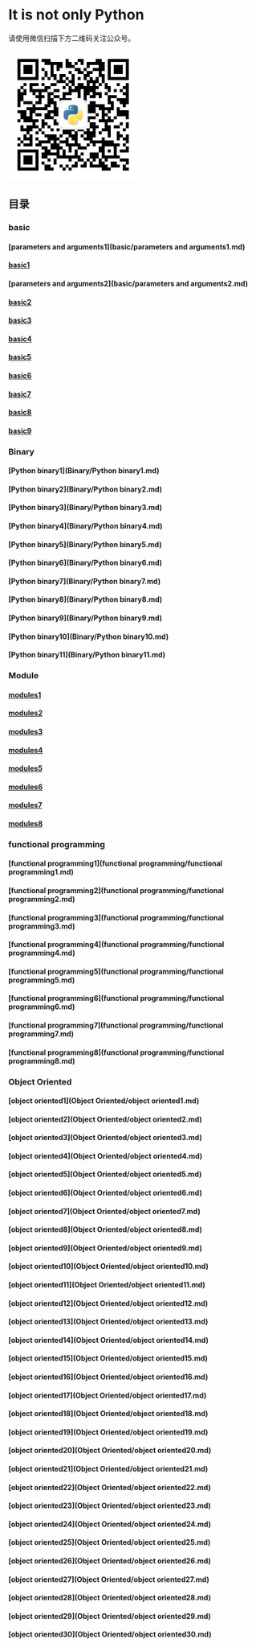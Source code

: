 # It is not only Python

请使用微信扫描下方二维码关注公众号。

![image](qrcode.jpg)

## 目录
### basic
#### [parameters and arguments1](basic/parameters and arguments1.md)
#### [basic1](basic/basic1.md)
#### [parameters and arguments2](basic/parameters and arguments2.md)
#### [basic2](basic/basic2.md)
#### [basic3](basic/basic3.md)
#### [basic4](basic/basic4.md)
#### [basic5](basic/basic5.md)
#### [basic6](basic/basic6.md)
#### [basic7](basic/basic7.md)
#### [basic8](basic/basic8.md)
#### [basic9](basic/basic9.md)
### Binary
#### [Python binary1](Binary/Python binary1.md)
#### [Python binary2](Binary/Python binary2.md)
#### [Python binary3](Binary/Python binary3.md)
#### [Python binary4](Binary/Python binary4.md)
#### [Python binary5](Binary/Python binary5.md)
#### [Python binary6](Binary/Python binary6.md)
#### [Python binary7](Binary/Python binary7.md)
#### [Python binary8](Binary/Python binary8.md)
#### [Python binary9](Binary/Python binary9.md)
#### [Python binary10](Binary/Python binary10.md)
#### [Python binary11](Binary/Python binary11.md)
### Module
#### [modules1](Module/modules1.md)
#### [modules2](Module/modules2.md)
#### [modules3](Module/modules3.md)
#### [modules4](Module/modules4.md)
#### [modules5](Module/modules5.md)
#### [modules6](Module/modules6.md)
#### [modules7](Module/modules7.md)
#### [modules8](Module/modules8.md)
### functional programming
#### [functional programming1](functional programming/functional programming1.md)
#### [functional programming2](functional programming/functional programming2.md)
#### [functional programming3](functional programming/functional programming3.md)
#### [functional programming4](functional programming/functional programming4.md)
#### [functional programming5](functional programming/functional programming5.md)
#### [functional programming6](functional programming/functional programming6.md)
#### [functional programming7](functional programming/functional programming7.md)
#### [functional programming8](functional programming/functional programming8.md)
### Object Oriented
#### [object oriented1](Object Oriented/object oriented1.md)
#### [object oriented2](Object Oriented/object oriented2.md)
#### [object oriented3](Object Oriented/object oriented3.md)
#### [object oriented4](Object Oriented/object oriented4.md)
#### [object oriented5](Object Oriented/object oriented5.md)
#### [object oriented6](Object Oriented/object oriented6.md)
#### [object oriented7](Object Oriented/object oriented7.md)
#### [object oriented8](Object Oriented/object oriented8.md)
#### [object oriented9](Object Oriented/object oriented9.md)
#### [object oriented10](Object Oriented/object oriented10.md)
#### [object oriented11](Object Oriented/object oriented11.md)
#### [object oriented12](Object Oriented/object oriented12.md)
#### [object oriented13](Object Oriented/object oriented13.md)
#### [object oriented14](Object Oriented/object oriented14.md)
#### [object oriented15](Object Oriented/object oriented15.md)
#### [object oriented16](Object Oriented/object oriented16.md)
#### [object oriented17](Object Oriented/object oriented17.md)
#### [object oriented18](Object Oriented/object oriented18.md)
#### [object oriented19](Object Oriented/object oriented19.md)
#### [object oriented20](Object Oriented/object oriented20.md)
#### [object oriented21](Object Oriented/object oriented21.md)
#### [object oriented22](Object Oriented/object oriented22.md)
#### [object oriented23](Object Oriented/object oriented23.md)
#### [object oriented24](Object Oriented/object oriented24.md)
#### [object oriented25](Object Oriented/object oriented25.md)
#### [object oriented26](Object Oriented/object oriented26.md)
#### [object oriented27](Object Oriented/object oriented27.md)
#### [object oriented28](Object Oriented/object oriented28.md)
#### [object oriented29](Object Oriented/object oriented29.md)
#### [object oriented30](Object Oriented/object oriented30.md)
